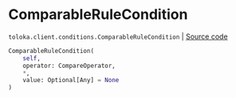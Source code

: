 # ComparableRuleCondition
`toloka.client.conditions.ComparableRuleCondition` | [Source code](https://github.com/Toloka/toloka-kit/blob/v1.2.0/src/client/conditions.py#L74)

```python
ComparableRuleCondition(
    self,
    operator: CompareOperator,
    *,
    value: Optional[Any] = None
)
```

